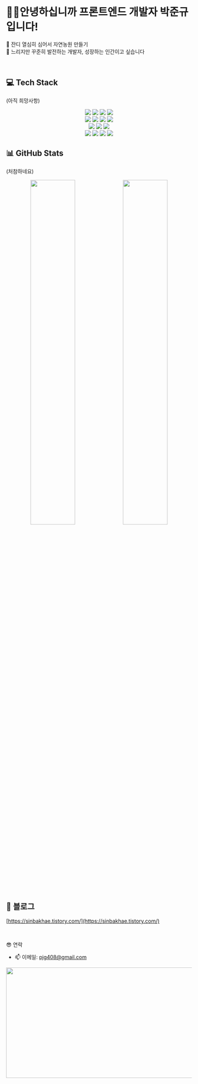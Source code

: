 
<h1 >🙋‍♂️안녕하십니까 프론트엔드 개발자 박준규 입니다!</h1>

<p >  
🌱 잔디 열심히 심어서 자연농원 만들기<br/>
🐢 느리지만 꾸준히 발전하는 개발자, 성장하는 인간이고 싶습니다<br/>
</p>
</br>

## 💻 Tech Stack
(아직 희망사항)
<div align="center">
  <img src="https://img.shields.io/badge/HTML5-E34F26?style=flat&logo=HTML5&logoColor=white"/>
  <img src="https://img.shields.io/badge/CSS3-1572B6?style=flat&logo=CSS3&logoColor=white"/>
  <img src="https://img.shields.io/badge/SASS-CC6699?style=flat&logo=SASS&logoColor=white"/>
  <img src="https://img.shields.io/badge/TailwindCSS-06B6D4?style=flat&logo=TailwindCSS&logoColor=white"/>
  <br/>
  <img src="https://img.shields.io/badge/JavaScript-F7DF1E?style=flat&logo=JavaScript&logoColor=black"/>
  <img src="https://img.shields.io/badge/TypeScript-3178C6?style=flat&logo=TypeScript&logoColor=white"/>
  <img src="https://img.shields.io/badge/React-61DAFB?style=flat&logo=React&logoColor=black"/>
  <img src="https://img.shields.io/badge/Vite-646CFF?style=flat&logo=Vite&logoColor=white"/>
  <br/>
  <img src="https://img.shields.io/badge/Recoil-3578E5?style=flat&logo=Recoil&logoColor=white"/>
  <img src="https://img.shields.io/badge/Zustand-000000?style=flat&logo=Zustand&logoColor=white"/>
  <img src="https://img.shields.io/badge/Redux-764ABC?style=flat&logo=Redux&logoColor=white"/>
  <br/>
  <img src="https://img.shields.io/badge/Figma-F24E1E?style=flat&logo=Figma&logoColor=white"/>
  <img src="https://img.shields.io/badge/Supabase-3ECF8E?style=flat&logo=Supabase&logoColor=white"/>
  <img src="https://img.shields.io/badge/Git-F05032?style=flat&logo=Git&logoColor=white"/>
  <img src="https://img.shields.io/badge/GitHub-181717?style=flat&logo=GitHub&logoColor=white"/>
</div>

## 📊 GitHub Stats
(처참하네요)
<div align="center">
  <img src="https://github-readme-stats.vercel.app/api?username=nbc7799&show_icons=true&theme=radical" width="49%" />
  <img src="https://github-readme-stats.vercel.app/api/top-langs/?username=nbc7799&layout=compact&theme=radical" width="49%" />
</div>


</br>



## 📝 블로그
[https://sinbakhae.tistory.com/](https://sinbakhae.tistory.com/)

</br>

😎 연락

- 📫 이메일: pjg408@gmail.com


<a href="https://www.gitanimals.org/en_US?utm_medium=image&utm_source=nbc7799&utm_content=farm">
<img
  src="https://render.gitanimals.org/farms/nbc7799"
  width="600"
  height="300"
/>
</a>

